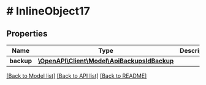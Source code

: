 # # InlineObject17

## Properties

Name | Type | Description | Notes
------------ | ------------- | ------------- | -------------
**backup** | [**\OpenAPI\Client\Model\ApiBackupsIdBackup**](ApiBackupsIdBackup.md) |  |

[[Back to Model list]](../../README.md#models) [[Back to API list]](../../README.md#endpoints) [[Back to README]](../../README.md)
